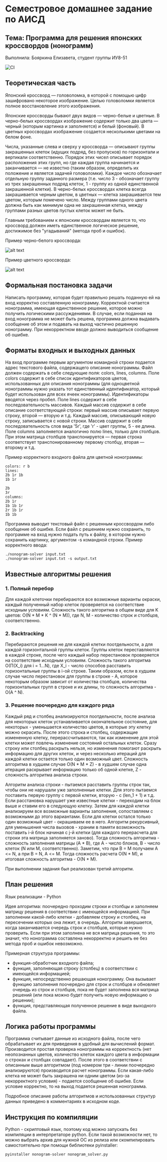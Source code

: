 # Семестровое домашнее задание по АИСД
## Тема: Программа для решения японских кроссвордов (нонограмм)
Выполнила: Бояркина Елизавета, студент группы ИУ8-51

![CI](https://github.com/freesummerwind/nonogram-solver/workflows/CI/badge.svg?branch=dynamic_programming)

## Теоретическая часть
Японский кроссворд — головоломка, в которой с помощью цифр зашифровано некоторое изображение. Целью головоломки является 
полное восстановление этого изображения.

Японские кроссворды бывают двух видов — черно-белые и цветные. В черно-белых кроссвордах изображение содержит только 
два цвета — черный (которым картинка и заполняется) и белый (фоновый). В цветных кроссвордах изображение создается 
несколькими цветами на белом фоне.

Числа, указанные слева и сверху у кроссворда — описывают группы закрашенных клеток (идущих подряд, без пропусков) по 
горизонтали и вертикали соответственно. Порядок этих чисел описывает порядок расположения этих групп, но где 
каждая группа начинается и заканчивается — не известно (таким образом, определить их положение и является задачей 
головоломки). Каждое число обозначает отдельную группу заданного размера (т.е. число 3 - обозначает группу из 
трех закрашенных подряд клеток, 1 - группу из одной единственной закрашенной клетки). В черно-белых кроссвордах клетка 
всегда закрашивается черным цветом, в цветных — клетка закрашивается тем цветом, которым помечено число. Между 
группами одного цвета должна быть как минимум одна не закрашенная клетка, между группами разных цветов пустых клеток 
может не быть.

Главным требованием к японским кроссвордам является то, что кроссворд должен иметь единственное логическое решение, 
достижимое без "угадываний" (метода проб и ошибок).

Пример черно-белого кроссворда:

![alt text](pictures/black_and_white.png "Пример черно-белого кроссворда")

Пример цветного кроссворда:

![alt text](pictures/colored.png "Пример цветного кроссворда")

## Формальная постановка задачи
Написать программу, которая будет правильно решать поданную ей на вход корректно составленную нонограмму. Корректной 
считается нонограмма, имеющая единственное решение, которое можно получить логическими рассуждениями. В случае, если 
поданная на вход нонограмма не может быть решена, программа должна выдавать сообщение об этом и подавать на выход 
частично решенную нонограмму. При некорректном вводе должно выводиться сообщение об ошибке.

## Форматы входных и выходных данных
На вход программе первым аргументом командной строки подается адрес текстового файла, содержащего описание нонограммы.
Файл должен содержать в себе следующие поля: colors, lines, columns. Поле colors содержит в себе список идентификаторов
цветов, использованных для описания нонограммы (для одноцветной нонограммы нужно указать тот единственный идентификатор,
который будет использован для всех ячеек нонограммы). Идентификаторы вводятся через пробел. Поле lines содержит в себе 
последовательность массивов. Каждый массив содержит в себе описание соответствующей строки: первый массив описывает 
первую строку, второй — вторую и т.д. Каждый массив, описывающий новую строку, записывается с новой строки. Массив 
содержит в себе последовательность слов вида '5r', где 'r' - цвет группы, 5 - ее длина. Поле columns заполняется 
аналогично полю lines, только для столбцов. При этом матрица столбцов транспонируется — первая строка соответствует 
транспонированному первому столбцу, вторая — второму и т.д.
  
Пример корректного входного файла для цветной нонограммы:

```
colors: r b
lines:
2b 1r 1b
1b 1r

2b
3r
columns:
2b 1r
1b 1b 1r
2r 1b 1r
1b 1b
```

Программа выводит текстовый файл с решенным кроссвордом либо сообщение об ошибке. Если файл с решением нужно сохранить, 
то программе на вход нужно подать путь к файлу, в котором нужно сохранить картинку, аргументом -s командной строки. 
Пример корректного ввода:

```
./nonogram-solver input.txt
./nonogram-solver input.txt -s output.txt
```

## Известные алгоритмы решения
### 1. Полный перебор
Для каждой клеточки перебираются все возможные варианты окраски, каждый полученный набор клеток проверяется на 
соответствие исходным условиям. Сложность такого алгоритма в общем виде для K цветов: O(N * M * K ^ (N * M)), где 
N, M - количество строк и столбцов, соответственно.
### 2. Backtracking
Перебираются решения не для каждой клетки поотдельности, а для каждой горизонтальной группы клеток. Группы клеток 
переставляются в каждой строке, после чего каждый набор перестановок проверяется на соответствие исходным условиям.
Сложность такого алгоритма O(П(X_i) для i = 1...N), где X_i - число способов расставить горизонтальные группы в i-ой 
строке. Таким образом, если в худшем случае число перестановок для группы в строке - A, которое некоторым образом 
зависит от количества столбцов, количества горизонтальных групп в строке и их длины, то сложность алгоритма - O(A ^ N).
### 3. Решение поочередно для каждого ряда
Каждый ряд и столбец анализируются поотдельности, после анализа для некоторых клеток устанавливается окончательное 
состояние, для некоторых - уменьшается количество цветов, в которые эту клетку можно окрасить. После этого строка 
и столбец, содержащие измененную клетку, перерассчитываются, так как изменение для этой клетки может повлечь изменение 
состояний остальных клеток. Сразу строку или столбец раскрыть нельзя, но изменения помогают раскрыть информацию для 
других клеток, и через несколько итераций для каждой клетки остается только один возможный цвет.
Сложность алгоритма в худшем случае O(N * M * Z) - в худшем случае одна итерация раскрывает информацию только об одной клетке,
Z - сложность алгоритма анализа строки.

Алгоритм анализа строки - пытаемся расставить группы строк так, чтобы они не нарушали уже заполненные клетки. Для этого 
пытаемся поставить первую группу с первой клетки, вторую - с (len_1 + 1) и т.д. Если расстановка нарушает уже известные
клетки - переходим на блок выше и ставим его в следующую клетку. Затем для каждой клетки анализируем все возможные 
варианты заполнения, сопоставляем с возможными до этого вариантами. Если для клетки остался только один возможный цвет - 
окрашиваем ее в него. Алгоритм рекурсивный, для уменьшения числа вызовов - храним в памяти возможность поставить i-й блок
начиная с j-й клетки (для каждого перерасчета для строки эта матрица заполняется заново). Тогда сложность алгоритма - 
сложность заполнения матрицы (A * B), где A - число блоков, B - число клеток (N или M, соответственно). Заметим, что при 
B = M получаем A <= N, а при B = N, A <= M. Тогда сложность расчета O(N * M), и итоговая сложность алгоритма - O(N * M).

При выполнении задания был реализован третий алгоритм.

## План решения
Язык реализации - Python

Идея алгоритма: поочередно проходим строки и столбцы и заполняем матрицу решения в соответствии с имеющейся информацией.
При заполнении какой-либо клетки - добавляем строку и столбец, на пересечении которых она лежит, в очередь. Алгоритм 
завершается, когда заканчивается очередь строк и столбцов, которые нужно проверить. Если при этом заполнена не вся 
матрица решения, то это значит, что нонограмма составлена некорректно и решить ее без метода проб и ошибок невозможно.

Примерная структура программы:
- функция-обработчик входного файла;
- функция, заполняющая строку (столбец) в соответствии с имеющейся информацией;
- функция, непосредственно решающая нонограмму. Она вызывает функцию заполнения поочередно для строк и столбцов и 
  обновляет очередь из строк и столбцов, пока не будет заполнена вся матрица решений (или пока можно будет получить 
  новую информацию о решении);
- функция, представляющая полученное решение в виде выходного файла.

## Логика работы программы
Программа считывает данные из исходного файла, после чего обрабатывает их для приведения в удобный для вычислений формат.
Производится простая проверка нонограммы на корректность (нет неопознанных цветов, количество клеток каждого цвета в информации
о строках и столбцах совпадает). После этого в соответствии с описанным выше алгоритмом (под номером три - линии поочередно
анализируются) производится расчет нонограммы. Если какая-либо клетка не может быть закрашена ни одним цветом (из-за некорректного
условия) - подается сообщение об ошибке. Если условие корректно, то на выход подается решенная нонограмма.

Подробное описание работы алгоритмов и использованных структур данных приведено в комментариях в исходном коде.

## Инструкция по компиляции
Python - скриптовый язык, поэтому код можно запускать без компиляции в интерпретаторе python. Если такой возможности нет,
то можно выбрать архив для нужной ОС из релиза или скомпилировать самостоятельно при помощи библиотеки pyinstaller:
```
pyinstaller nonogram-solver nonogram_solver.py
```
